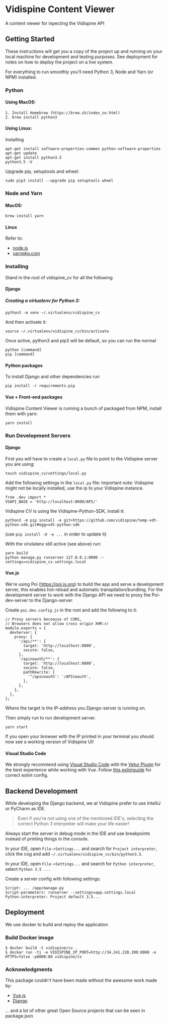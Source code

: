 # Vidispine Content Viewer
A content viewer for inpecting the Vidispine API

## Getting Started
These instructions will get you a copy of the project up and running on your local machine for 
development and testing purposes. See deployment for notes on how to deploy the project on a live 
system.

For everything to run smoothly you'll need Python 3, Node and Yarn (or NPM) installed.

### Python
#### Using MacOS:
```
1. Install Homebrew (https://brew.sh/index_se.html)
2. brew install python3
```

#### Using Linux:
Installing
```
apt-get install software-properties-common python-software-properties
apt-get update
apt-get install python3.5
python3.5 -V
```

Upgrade pip, setuptools and wheel:
```
sudo pip3 install --upgrade pip setuptools wheel
```

### Node and Yarn
#### MacOS:
`brew install yarn` 

#### Linux
Refer to:
* [node.js](https://nodejs.org/en/download/)
* [yarnpkg.com](https://yarnpkg.com/lang/en/docs/install/)

### Installing

Stand in the root of vidispine_cv for all the following

#### Django

##### Creating a virtualenv for Python 3:

```
python3 -m venv ~/.virtualenv/vidispine_cv
```

And then activate it:
```
source ~/.virtualenv/vidispine_cv/bin/activate
```

Once active, python3 and pip3 will be default, so you can run the normal
```
python [command]
pip [command]
```

#### Python packages
To install Django and other dependencies run
```
pip install -r requirements.pip
```

#### Vue + Front-end packages

Vidispine Content Viewer is running a bunch of packaged from NPM, install them with yarn:
```
yarn install
```

### Run Development Servers

#### Django
First you will have to create a `local.py` file to point to the Vidispine server you are using:
```
touch vidispine_cv/settings/local.py
```

Add the following settings in the `local.py` file:
Important note: Vidispine might not be locally installed, use the ip to your Vidispine instance.
```
from .dev import *
VSAPI_BASE = 'http://localhost:8080/API/'
```

Vidispine CV is using the Vidispine-Python-SDK, install it:
```
python3 -m pip install -e git+https://github.com/vidispine/temp-vdt-python-sdk.git#egg=vdt-python-sdk
```
(use `pip install -U -e ...` in order to update it)

With the virutalenv still active (see above) run:
```
yarn build
python manage.py runserver 127.0.0.1:8000 --settings=vidispine_cv.settings.local
```

#### Vue.js
We're using Poi (https://poi.js.org) to build the app and serve a development server, this enables
hot-reload and automatic transpilation/bundling. For the development server to work with the Django API we need to proxy the
Poi-dev-server to the Django-server.

Create `poi.dev.config.js` in the root and add the following to it:

```
// Proxy servers becoause of CORS,
// Browsers does not allow cross origin XHR:s!
module.exports = {
  devServer: {
    proxy: {
      '/api/**': {
        target: 'http://localhost:8000',
        secure: false,
      },
      '/apinoauth/**': {
        target: 'http://localhost:8080',
        secure: false,
        pathRewrite: {
          '^/apinoauth': '/APInoauth',
        },
      },
    },
  },
};

```

Where the target is the IP-address you Django-server is running on.

Then simply run to run development server.
```
yarn start
```

If you open your browser with the IP printed in your terminal you should now see a working version
of Vidispine UI!

#### Visual Studio Code
We strongly recommend using [Visual Studio Code](https://code.visualstudio.com/) with the [Vetur Plugin](https://marketplace.visualstudio.com/items?itemName=octref.vetur) for the best experience while working with Vue. Follow [this eslintguide](https://vuejs.github.io/vetur/setup.html#eslint) for correct eslint config.

## Backend Development
While developing the Django backend, we at Vidispine prefer to use IntelliJ or PyCharm as IDE.

> Even if you're not using one of the mentioned IDE's, selecting the correct Python 3 interpreter will make your life easier!

Always start the server in debug mode in the IDE and use breakpoints instead of printing things in 
the console.

In your IDE, open `File->Settings...` and search for `Project interpreter`, click the cog and add 
`~/.virtualenv/vidispine_cv/bin/python3.5`.
 
In your IDE, open `File->Settings...` and search for `Python interpreter`, select `Python 3.5 ...`

Create a server config with following settings:
```
Script: ... /app/manage.py
Script-parameters: runserver --settings=app.settings.local
Python-interpreter: Project default 3.5...
```

## Deployment
We use docker to build and reploy the application

### Build Docker image

    $ docker build -t vidispine/cv .
    $ docker run -ti -e VIDISPINE_IP_PORT=http://34.241.228.200:8080 -e HTTPS=false -p8000:80 vidispine/cv

### Acknowledgments
This package couldn't have been made without the awesome work made by:
* [Vue.js](https://github.com/vuejs/) 
* [Django](https://github.com/django/)

... and a lot of other great Open Source projects that can be seen in package.json 